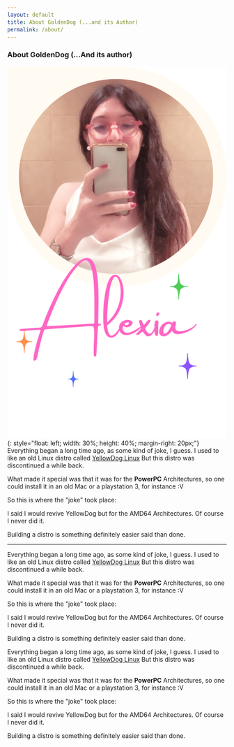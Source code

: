 ```yaml
---
layout: default
title: About GoldenDog (...and its Author)
permalink: /about/
---
```


### About GoldenDog (...And its author)

![Image](assets/images/alexia-profile.png){: style="float: left; width: 30%; height: 40%;  margin-right: 20px;"}
Everything began a long time ago, as some kind of joke, I guess. I used to like an old Linux distro called [YellowDog Linux](https://en.wikipedia.org/wiki/Yellow_Dog_Linux)
But this distro was discontinued a while back.

What made it special was that it was for the **PowerPC** Architectures, so one could install it in an old Mac or a playstation 3, for instance :V

So this is where the "joke" took place:

I said I would revive YellowDog but for the AMD64 Architectures. Of course I never did it.

Building a distro is something definitely easier said than done.

---

Everything began a long time ago, as some kind of joke, I guess. I used to like an old Linux distro called [YellowDog Linux](https://en.wikipedia.org/wiki/Yellow_Dog_Linux)
But this distro was discontinued a while back. 

What made it special was that it was for the **PowerPC** Architectures, so one could install it in an old Mac or a playstation 3, for instance :V

So this is where the "joke" took place:

I said I would revive YellowDog but for the AMD64 Architectures. Of course I never did it.

Building a distro is something definitely easier said than done.

Everything began a long time ago, as some kind of joke, I guess. I used to like an old Linux distro called [YellowDog Linux](https://en.wikipedia.org/wiki/Yellow_Dog_Linux)
But this distro was discontinued a while back.

What made it special was that it was for the **PowerPC** Architectures, so one could install it in an old Mac or a playstation 3, for instance :V

So this is where the "joke" took place:

I said I would revive YellowDog but for the AMD64 Architectures. Of course I never did it.

Building a distro is something definitely easier said than done.

